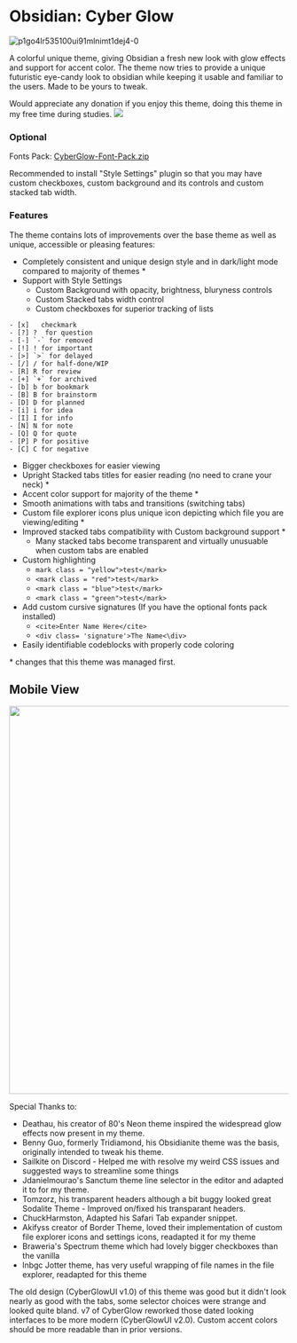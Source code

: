 # Obsidian: Cyber Glow
![p1go4lr535100ui91mlnimt1dej4-0](https://user-images.githubusercontent.com/32932497/215888370-e3572049-4ad1-4115-a4d7-7337d5cdaf88.png)

A colorful unique theme, giving Obsidian a fresh new look with glow effects and support for accent color. The theme now tries to provide a unique futuristic eye-candy  look to obsidian while keeping it usable and familiar to the users. Made to be yours to tweak.

Would appreciate any donation if you enjoy this theme, doing this theme in my free time during studies.
<a href="https://www.buymeacoffee.com/TheEmperorArt"><img src="https://img.buymeacoffee.com/button-api/?text=Buy me a pizza&emoji=🍕&slug=TheEmperorArt&button_colour=690ed8&font_colour=ffffff&font_family=Inter&outline_colour=ffffff&coffee_colour=FFDD00" /></a>

### Optional

Fonts Pack: [CyberGlow-Font-Pack.zip](https://github.com/ArtexJay/Obsidian-CyberGlow/files/10613963/CyberGlow-Font-Pack.zip)

Recommended to install "Style Settings" plugin so that you may have custom checkboxes, custom background and its controls and custom stacked tab width. 

### Features

The theme contains lots of improvements over the base theme as well as unique, accessible or pleasing features:
- Completely consistent and unique design style and in dark/light mode compared to majority of themes *
- Support with Style Settings
  - Custom Background with opacity, brightness, bluryness controls
  - Custom Stacked tabs width control
  - Custom checkboxes for superior tracking of lists
```
- [x]   checkmark
- [?] ?  for question
- [-] `-` for removed
- [!] ! for important
- [>] `>` for delayed
- [/] / for half-done/WIP
- [R] R for review
- [+] `+` for archived
- [b] b for bookmark
- [B] B for brainstorm
- [D] D for planned
- [i] i for idea
- [I] I for info
- [N] N for note
- [Q] Q for quote
- [P] P for positive
- [C] C for negative
```
- Bigger checkboxes for easier viewing
- Upright Stacked tabs titles for easier reading (no need to crane your neck) *
- Accent color support for majority of the theme *
- Smooth animations with tabs and transitions (switching tabs)
- Custom file explorer icons plus unique icon depicting which file you are viewing/editing *
- Improved stacked tabs compatibility with Custom background support *
  - Many stacked tabs become transparent and virtually unusuable when custom tabs are enabled
- Custom highlighting 
  -  `mark class = "yellow">test</mark>`
  -  `<mark class = "red">test</mark>`
  -  `<mark class = "blue">test</mark>`
  -  `<mark class = "green">test</mark>`
- Add custom cursive signatures (If you have the optional fonts pack installed)
  - `<cite>Enter Name Here</cite>`
  - `<div class= 'signature'>The Name<\div>`
- Easily identifiable codeblocks with properly code coloring
  
\*  changes that this theme was managed first.

## Mobile View

<img src="https://user-images.githubusercontent.com/32932497/198157599-624a448a-9f4b-4a6d-99b8-539ad4c1215b.jpg" height="700">



Special Thanks to:
- Deathau, his creator of 80's Neon theme inspired the widespread glow effects now present in my theme. 
- Benny Guo, formerly Tridiamond, his Obsidianite theme was the basis, originally intended to tweak his theme.
- Sailkite on Discord - Helped me with resolve my weird CSS issues and suggested ways to streamline some things
- Jdanielmourao's Sanctum theme line selector in the editor and adapted it to for my theme.
- Tomzorz, his transparent headers although a bit buggy looked great Sodalite Theme - Improved on/fixed his transparant headers.
- ChuckHarmston, Adapted his Safari Tab expander snippet.
- Akifyss creator of Border Theme, loved their implementation of custom file explorer icons and settings icons, readapted it for my theme
- Braweria's Spectrum theme which had lovely bigger checkboxes than the vanilla
- lnbgc Jotter theme, has very useful wrapping of file names in the file explorer, readapted for this theme


The old design (CyberGlowUI v1.0) of this theme was good but it didn't look nearly as good with the tabs, some selector choices were strange and looked quite bland. v7 of CyberGlow reworked those dated looking interfaces to be more modern (CyberGlowUI v2.0). Custom accent colors should be more readable than in prior versions.
